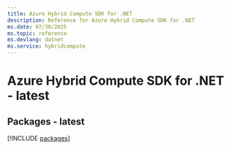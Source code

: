 ```yaml
---
title: Azure Hybrid Compute SDK for .NET
description: Reference for Azure Hybrid Compute SDK for .NET
ms.date: 07/30/2025
ms.topic: reference
ms.devlang: dotnet
ms.service: hybridcompute
---
```

# Azure Hybrid Compute SDK for .NET - latest
## Packages - latest
[!INCLUDE [packages](hybrid-compute-index.md)]